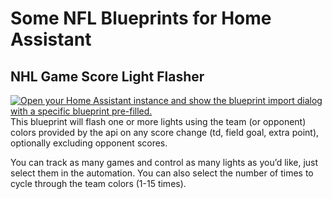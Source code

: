 # Some NFL Blueprints for Home Assistant

## NHL Game Score Light Flasher
[![Open your Home Assistant instance and show the blueprint import dialog with a specific blueprint pre-filled.](https://my.home-assistant.io/badges/blueprint_import.svg)](https://my.home-assistant.io/redirect/blueprint_import/?blueprint_url=https%3A%2F%2Fgithub.com%2Fdaviswieck%2Fha_blueprints%2Fblob%2Fmain%2Fnhlscore-lights.yaml)
This blueprint will flash one or more lights using the team (or opponent) colors provided by the api on any score change (td, field goal, extra point), optionally excluding opponent scores.

You can track as many games and control as many lights as you’d like, just select them in the automation.  You can also select the number of times to cycle through the team colors (1-15 times).
